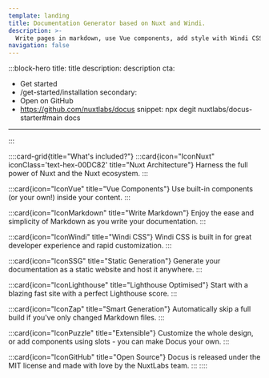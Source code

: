 ```yaml
---
template: landing
title: Documentation Generator based on Nuxt and Windi.
description: >-
  Write pages in markdown, use Vue components, add style with Windi CSS and enjoy the power of Nuxt with a blazing fast developer experience.
navigation: false
---
```


:::block-hero
title: title
description: description
cta:
  - Get started
  - /get-started/installation
secondary:
  - Open on GitHub
  - https://github.com/nuxtlabs/docus
snippet: npx degit nuxtlabs/docus-starter#main docs
---
:::

::::card-grid{title="What's included?"}
  :::card{icon="IconNuxt" iconClass='text-hex-00DC82' title="Nuxt Architecture"}
  Harness the full power of Nuxt and the Nuxt ecosystem.
  :::

  :::card{icon="IconVue" title="Vue Components"}
  Use built-in components (or your own!) inside your content.
  :::

  :::card{icon="IconMarkdown" title="Write Markdown"}
  Enjoy the ease and simplicity of Markdown as you write your documentation.
  :::

  :::card{icon="IconWindi" title="Windi CSS"}
  Windi CSS is built in for great developer experience and rapid customization.
  :::

  :::card{icon="IconSSG" title="Static Generation"}
  Generate your documentation as a static website and host it anywhere.
  :::

  :::card{icon="IconLighthouse" title="Lighthouse Optimised"}
  Start with a blazing fast site with a perfect Lighthouse score.
  :::

  :::card{icon="IconZap" title="Smart Generation"}
  Automatically skip a full build if you've only changed Markdown files.
  :::

  :::card{icon="IconPuzzle" title="Extensible"}
  Customize the whole design, or add components using slots - you can make Docus your own.
  :::

  :::card{icon="IconGitHub" title="Open Source"}
  Docus is released under the MIT license and made with love by the NuxtLabs team.
  :::
::::
